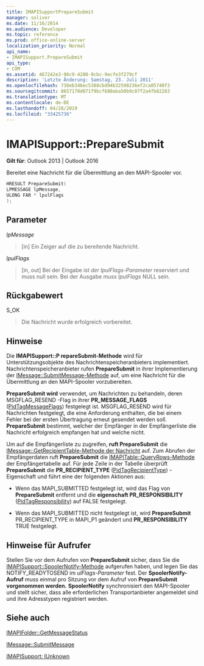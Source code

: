 ```yaml
---
title: IMAPISupportPrepareSubmit
manager: soliver
ms.date: 11/16/2014
ms.audience: Developer
ms.topic: reference
ms.prod: office-online-server
localization_priority: Normal
api_name:
- IMAPISupport.PrepareSubmit
api_type:
- COM
ms.assetid: 467242e3-96c9-4280-9cbc-9ecfe3f279cf
description: 'Letzte Änderung: Samstag, 23. Juli 2011'
ms.openlocfilehash: 738eb346ec5388cbd94b32598236ef2ca05740f3
ms.sourcegitcommit: 8657170d071f9bcf680aba50b9c07f2a4fb82283
ms.translationtype: MT
ms.contentlocale: de-DE
ms.lasthandoff: 04/28/2019
ms.locfileid: "33425736"
---
```

# <a name="imapisupportpreparesubmit"></a>IMAPISupport::PrepareSubmit

  
  
**Gilt für**: Outlook 2013 | Outlook 2016 
  
Bereitet eine Nachricht für die Übermittlung an den MAPI-Spooler vor.
  
```cpp
HRESULT PrepareSubmit(
LPMESSAGE lpMessage,
ULONG FAR * lpulFlags
);
```

## <a name="parameters"></a>Parameter

 _lpMessage_
  
> [in] Ein Zeiger auf die zu bereitende Nachricht.
    
 _lpulFlags_
  
> [in, out] Bei der Eingabe ist  _der lpulFlags-Parameter_ reserviert und muss null sein. Bei der Ausgabe  _muss lpulFlags_ NULL sein. 
    
## <a name="return-value"></a>Rückgabewert

S_OK 
  
> Die Nachricht wurde erfolgreich vorbereitet.
    
## <a name="remarks"></a>Hinweise

Die **IMAPISupport::P repareSubmit-Methode** wird für Unterstützungsobjekte des Nachrichtenspeicheranbieters implementiert. Nachrichtenspeicheranbieter rufen **PrepareSubmit** in ihrer Implementierung der [IMessage::SubmitMessage-Methode](imessage-submitmessage.md) auf, um eine Nachricht für die Übermittlung an den MAPI-Spooler vorzubereiten. 
  
 **PrepareSubmit wird** verwendet, um Nachrichten zu behandeln, deren MSGFLAG_RESEND -Flag in ihrer **PR_MESSAGE_FLAGS** ([PidTagMessageFlags](pidtagmessageflags-canonical-property.md)) festgelegt ist. MSGFLAG_RESEND wird für Nachrichten festgelegt, die eine Anforderung enthalten, die bei einem Fehler bei der ersten Übertragung erneut gesendet werden soll. **PrepareSubmit** bestimmt, welcher der Empfänger in der Empfängerliste die Nachricht erfolgreich empfangen hat und welche nicht. 
  
Um auf die Empfängerliste zu zugreifen, **ruft PrepareSubmit** die [IMessage::GetRecipientTable-Methode der Nachricht](imessage-getrecipienttable.md) auf. Zum Abrufen der Empfängerdaten ruft **PrepareSubmit** die [IMAPITable::QueryRows-Methode](imapitable-queryrows.md) der Empfängertabelle auf. Für jede Zeile in der Tabelle überprüft **PrepareSubmit** die **PR_RECIPIENT_TYPE** ([PidTagRecipientType](pidtagrecipienttype-canonical-property.md)) -Eigenschaft und führt eine der folgenden Aktionen aus:
  
- Wenn das MAPI_SUBMITTED festgelegt ist, wird das Flag von **PrepareSubmit** entfernt und die **eigenschaft PR_RESPONSIBILITY** ([PidTagResponsibility](pidtagresponsibility-canonical-property.md)) auf FALSE festgelegt.
    
- Wenn das MAPI_SUBMITTED nicht festgelegt ist, wird  **PrepareSubmit** PR_RECIPIENT_TYPE in MAPI_P1 geändert und **PR_RESPONSIBILITY** TRUE festgelegt. 
    
## <a name="notes-to-callers"></a>Hinweise für Aufrufer

Stellen Sie vor dem Aufrufen von **PrepareSubmit** sicher, dass Sie die [IMAPISupport::SpoolerNotify-Methode](imapisupport-spoolernotify.md) aufgerufen haben, und legen Sie das NOTIFY_READYTOSEND im  _ulFlags-Parameter_ fest. Der **SpoolerNotify-Aufruf** muss einmal pro Sitzung vor dem Aufruf von **PrepareSubmit vorgenommen werden.** **SpoolerNotify** synchronisiert den MAPI-Spooler und stellt sicher, dass alle erforderlichen Transportanbieter angemeldet sind und ihre Adresstypen registriert werden. 
  
## <a name="see-also"></a>Siehe auch



[IMAPIFolder::GetMessageStatus](imapifolder-getmessagestatus.md)
  
[IMessage::SubmitMessage](imessage-submitmessage.md)
  
[IMAPISupport: IUnknown](imapisupportiunknown.md)

